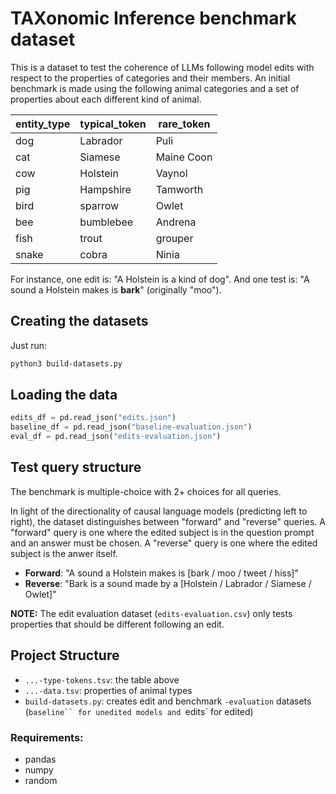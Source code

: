 # TAXonomic Inference benchmark dataset

This is a dataset to test the coherence of LLMs following model edits with respect to the properties of categories and their members. An initial benchmark is made using the following animal categories and a set of properties about each different kind of animal.

| entity_type | typical_token | rare_token |
|-------------|---------------|------------|
| dog         | Labrador      | Puli       |
| cat         | Siamese       | Maine Coon |
| cow         | Holstein      | Vaynol     |
| pig         | Hampshire     | Tamworth   |
| bird        | sparrow       | Owlet      |
| bee         | bumblebee     | Andrena    |
| fish        | trout         | grouper    |
| snake       | cobra         | Ninia      |

For instance, one edit is: "A Holstein is a kind of dog". And one test is: "A sound a Holstein makes is __bark__" (originally "moo").

## Creating the datasets

Just run:

```bash
python3 build-datasets.py
```

## Loading the data

```python
edits_df = pd.read_json("edits.json")
baseline_df = pd.read_json("baseline-evaluation.json")
eval_df = pd.read_json("edits-evaluation.json")
```

## Test query structure

The benchmark is multiple-choice with 2+ choices for all queries.

In light of the directionality of causal language models (predicting left to right), the dataset distinguishes between "forward" and "reverse" queries. A "forward" query is one where the edited subject is in the question prompt and an answer must be chosen. A "reverse" query is one where the edited subject is the anwer itself.

- **Forward**: "A sound a Holstein makes is [bark / moo / tweet / hiss]"
- **Reverse**: "Bark is a sound made by a [Holstein / Labrador / Siamese / Owlet]"

**NOTE:** The edit evaluation dataset (`edits-evaluation.csv`) only tests properties that should be different following an edit.

## Project Structure

- `...-type-tokens.tsv`: the table above
- `...-data.tsv`: properties of animal types
- `build-datasets.py`: creates edit and benchmark `-evaluation` datasets (`baseline`` for unedited models and `edits` for edited)

### Requirements:

- pandas
- numpy
- random